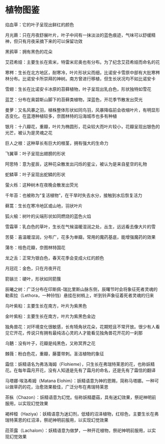 # 植物图鉴

焰血草：它的叶子呈现出鲜红的颜色

月光蕨：只在月夜舒展叶片，叶子中间有一抹淡淡的蓝色痕迹，气味可以舒缓精神，但只有月夜采摘下来的可以保留功效

黑鸦草：拥有黑色的花朵

艾菈希娅：主要生长在索米，特雷米尼奥也有分布。为了纪念艾菈希娅而命名的花

寒梣：生长在北方地区，耐寒冷，叶片形状尖而细，比诺安卡雪原中部有大批寒梣林分布。比诺安卡所崇拜的神树。南方曾进行移植，但生长状况均不如比诺安卡

雪翅：生长在比诺安卡冰原的苔藓植物，叶子呈现出乳白色，形状独特如雪花

蓝芝：分布在奥碧斯山脚下的苔藓类植物，深蓝色，开花季节散发出荧光

曼萝：又名风暴之羽，植株整体形状如同鸟羽，风暴降临前会收缩叶片，有明显形态变化。在蓝港种植较多，奈图林特的沿海城市也多有种植

银月：十八瓣花，重瓣，叶片为椭圆形，花朵较大而叶片较小，花瓣呈现出银色的光芒，被认为是灵魂之花

巨人之根：这种草长有巨大的根茎，拥有强大的生命力

飞翼草：叶子呈现出翅膀的形状

阿思特：意为星辰，这种花朵散发出闪烁的星尘，被认为是来自星空的礼物

蛇鳞草：叶子呈现出蛇鳞的形状

萤火栎：这种树木在夜晚会散发出荧光

千年苔：也被称为“复活植物”，在干旱时失去水分，接触到水后恢复活力

藓蒿：生长在寒冷地区或山地，羽状叶片

狐火榆：树叶的尖端形状如同燃烧的蓝色火焰

雪霜草：乳白色的草叶，生长在气候温暖湿润之处，丛生，远远看去像大片的雪

苦葵：喜温暖湿润，分布广，花多为单瓣。常用的魔药基底，能增强魔药的效果

蒲冬：桔色花瓣，奈图林特国花

龙之舌：正常为银白色，春天花季会变成火红的颜色

月冠花：金色，只在月夜开花

箭镞兰：硬叶，形状如同箭簇

辰曦之树：广泛分布在印斯佩-瑞比里斯山脉东侧，辰曙节时会将象征死者灵魂的勒索拉（Lethora，一种铃铛）悬挂在树梢上，听到铃声象征着死者灵魂的归来

乌叶紫桕：主要生长在南方，叶片为紫黑色

金叶紫桕：主要生长在南方，叶片为紫黑色金边

独角兽花：对环境变化很敏感，长有犄角状花朵，花期短且不常开放。很少有人看见它开花，传说只有拥有最纯洁心灵的人才能看见独角兽花开花的一刹那

乌魉：没有叶子，花瓣是纯黑色，又称冥界之花

棘薇：粉白色花，重瓣，藤蔓带刺。圣洁植物的象征

霜信：妖精语名为弗洛海姆（Flohieme），只生长在弗瑞特莱恩的花，也称妖精花。在每年霜月开花，没有人知道是先有了霜月的命名，还是先有了霜信的翻译

马塔娜·埃洛希姆（Matana Elohim）：妖精语意为神的恩赐，简称马塔娜。一种可以做草药的花，治愈效果极佳，广泛分布在弗瑞特莱恩

茶枞（Chazon）：妖精语意为幻觉。俗称妖精蘑菇，具有迷幻效果，祭祀神明前服用，以实现幻觉效果

褐梓桠（Haziya）：妖精语意为迷幻剂，低矮的沼泽植物，红棕色，主要生长在弗瑞特莱恩的红沼泽，祭祀神明前服用，以实现幻觉效果

菈茶露（Lachalom）：妖精语意为做梦，一种开花植物，祭祀神明前服用，以实现幻觉效果
